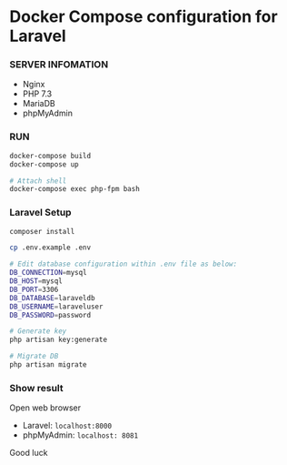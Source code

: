 # Docker Compose configuration for Laravel

### SERVER INFOMATION
* Nginx
* PHP 7.3
* MariaDB
* phpMyAdmin

### RUN
```sh
docker-compose build
docker-compose up

# Attach shell
docker-compose exec php-fpm bash

```

### Laravel Setup
```sh
composer install

cp .env.example .env

# Edit database configuration within .env file as below:
DB_CONNECTION=mysql
DB_HOST=mysql
DB_PORT=3306
DB_DATABASE=laraveldb
DB_USERNAME=laraveluser
DB_PASSWORD=password

# Generate key
php artisan key:generate

# Migrate DB
php artisan migrate
```
### Show result
Open web browser
 - Laravel: `localhost:8000`
 - phpMyAdmin: `localhost: 8081`

Good luck
